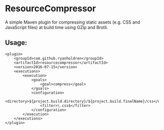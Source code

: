 # ResourceCompressor

A simple Maven plugin for compressing static assets (e.g. CSS and JavaScript files) at build time using GZip and Brotli.

## Usage:
```
<plugin>
	<groupId>com.github.ryanholdren</groupId>
	<artifactId>resourcecompressor</artifactId>
	<version>2016-07-15</version>
	<executions>
		<execution>
			<goals>
				<goal>compress</goal>
			</goals>
			<configuration>
				<directory>${project.build.directory}/${project.build.finalName}/css</directory>
				<filter>\.css$</filter>
			</configuration>
		</execution>
	</executions>
</plugin>
```
